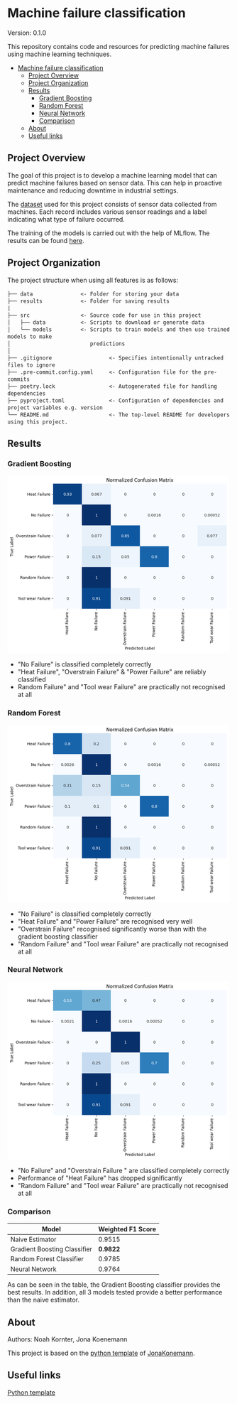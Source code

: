 # Machine failure classification

Version: 0.1.0

This repository contains code and resources for predicting machine failures using machine learning techniques.

- [Machine failure classification](#machine-failure-classification)
  - [Project Overview](#project-overview)
  - [Project Organization](#project-organization)
  - [Results](#results)
    - [Gradient Boosting](#gradient-boosting)
    - [Random Forest](#random-forest)
    - [Neural Network](#neural-network)
    - [Comparison](#comparison)
  - [About](#about)
  - [Useful links](#useful-links)

## Project Overview

The goal of this project is to develop a machine learning model that can predict machine failures based on sensor data. This can help in proactive maintenance and reducing downtime in industrial settings.

The [dataset](https://archive.ics.uci.edu/dataset/601/ai4i+2020+predictive+maintenance+dataset) used for this project consists of sensor data collected from machines. Each record includes various sensor readings and a label indicating what type of failure occurred.

The training of the models is carried out with the help of MLflow. The results can be found [here](
https://dagshub.com/JonaKoenemann/machine_failure_classification.mlflow/#/experiments/0?searchFilter=&orderByKey=attributes.start_time&orderByAsc=false&startTime=ALL&lifecycleFilter=Active&modelVersionFilter=All+Runs&datasetsFilter=W10%3D).

## Project Organization

The project structure when using all features is as follows:

    ├── data               <- Folder for storing your data
    ├── results            <- Folder for saving results
    |
    ├── src                <- Source code for use in this project
    │   ├── data           <- Scripts to download or generate data
    │   └── models         <- Scripts to train models and then use trained models to make
    │                         predictions
    │
    ├── .gitignore                  <- Specifies intentionally untracked files to ignore
    ├── .pre-commit.config.yaml     <- Configuration file for the pre-commits
    ├── poetry.lock                 <- Autogenerated file for handling dependencies
    ├── pyproject.toml              <- Configuration of dependencies and project variables e.g. version
    └── README.md                   <- The top-level README for developers using this project.

## Results

### Gradient Boosting

<img src="./results/nomalized_confusion_matrix/gradient_boosting.png" alt="Normalized confusion matrix Gradient Boosting" width=500 height=400>

- "No Failure" is classified completely correctly
- "Heat Failure", "Overstrain Failure" & "Power Failure" are reliably classified
- Random Failure" and "Tool wear Failure" are practically not recognised at all

### Random Forest

<img src="./results/nomalized_confusion_matrix/random_forest.png" alt="Normalized confusion matrix Random Forest" width=500 height=400>

- "No Failure" is classified completely correctly
- "Heat Failure" and "Power Failure" are recognised very well
- "Overstrain Failure" recognised significantly worse than with the gradient boosting classifier
- "Random Failure" and "Tool wear Failure" are practically not recognised at all

### Neural Network

<img src="./results/nomalized_confusion_matrix/neural_net.png" alt="Normalized confusion matrix Neural Network" width=500 height=400>

- "No Failure" and "Overstrain Failure " are classified completely correctly
- Performance of "Heat Failure" has dropped significantly
- "Random Failure" and "Tool wear Failure" are practically not recognised at all

### Comparison

| Model                         | Weighted F1 Score  |
|-------------------------------|--------------------|
| Naive Estimator               | 0.9515             |
| Gradient Boosting Classifier  | **0.9822**         |
| Random Forest Classifier      | 0.9785             |
| Neural Network                | 0.9764             |

As can be seen in the table, the Gradient Boosting classifier provides the best results. In addition, all 3 models tested provide a better performance than the naive estimator.

## About
Authors: Noah Kornter, Jona Koenemann

This project is based on the [python template](https://github.com/JonaKoenemann/python_template) of       [JonaKonemann](https://github.com/JonaKoenemann).

## Useful links
[Python template](https://github.com/JonaKoenemann/python_template)

